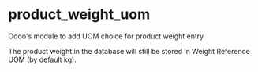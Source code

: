 # product_weight_uom
Odoo's module to add UOM choice for product weight entry

The product weight in the database will still be stored in Weight Reference UOM (by default kg).
